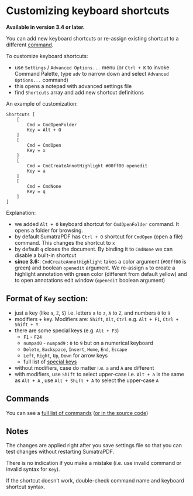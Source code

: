 # Customizing keyboard shortcuts

**Available in version 3.4 or later.**

You can add new keyboard shortcuts or re-assign existing shortcut to a different [command](Commands.md).

To customize keyboard shortcuts:

- use `Settings` / `Advanced Options...` menu (or `Ctrl + K` to invoke Command Palette, type `adv` to narrow down and select `Advanced Options...` command)
- this opens a notepad with advanced settings file
- find `Shortcuts` array and add new shortcut definitions

An example of customization:

```
Shortcuts [
    [
        Cmd = CmdOpenFolder
        Key = Alt + O
    ]
    [
        Cmd = CmdOpen
        Key = x
    ]
    [
        Cmd = CmdCreateAnnotHighlight #00ff00 openedit
        Key = a
    ]
    [
        Cmd = CmdNone
        Key = q
    ]
]
```

Explanation:

- we added `Alt + O` keyboard shortcut for `CmdOpenFolder` command. It opens a folder for browsing.
- by default SumatraPDF has `Ctrl + O` shortcut for `CmdOpen` (open a file) command. This changes the shortcut to `x`
- by default `q` closes the document. By binding it to `CmdNone` we can disable a built-in shortcut
- **since 3.6:**: `CmdCreateAnnotHighlight` takes a color argument (`#00ff00` is green) and boolean `openedit` argument. We re-assign `a` to create a highlight annotation with green color (different from default yellow) and to open annotations edit window (`openedit` boolean argument)

## **Format of `Key` section:**

- just a key (like `a`, `Z`, `5`) i.e. letters `a` to `z`, `A` to `Z`, and numbers `0` to `9`
- modifiers + key. Modifiers are: `Shift`, `Alt`, `Ctrl` e.g. `Alt + F1`, `Ctrl + Shift + Y`
- there are some special keys (e.g. `Alt + F3`)
  - `F1` - `F24`
  - `numpad0` - `numpad9` : `0` to `9` but on a numerical keyboard
  - `Delete`, `Backspace`, `Insert`, `Home`, `End`, `Escape`
  - `Left`, `Right`, `Up`, `Down` for arrow keys
  - full list of [special keys](https://github.com/sumatrapdfreader/sumatrapdf/blob/master/src/Accelerators.cpp#L14)
- without modifiers, case do matter i.e. `a` and `A` are different
- with modifiers, use `Shift` to select upper-case i.e. `Alt + a` is the same as `Alt + A` , use `Alt + Shift + A` to select the upper-case `A`

## **Commands**

You can see a [full list of commands](Commands.md) ([or in the source code](https://github.com/sumatrapdfreader/sumatrapdf/blob/master/src/Commands.h#L9))

## **Notes**

The changes are applied right after you save settings file so that you can test changes without restarting SumatraPDF.

There is no indication if you make a mistake (i.e. use invalid command or invalid syntax for `Key`).

If the shortcut doesn’t work, double-check command name and keyboard shortcut syntax.
